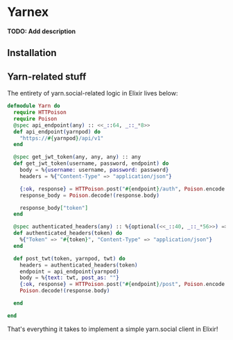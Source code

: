 # Yarnex

**TODO: Add description**

## Installation

<!-- If [available in Hex](https://hex.pm/docs/publish), the package can be installed
by adding `yarnex` to your list of dependencies in `mix.exs`:

```elixir
def deps do
  [
    {:yarnex, "~> 0.1.0"}
  ]
end
```

Documentation can be generated with [ExDoc](https://github.com/elixir-lang/ex_doc)
and published on [HexDocs](https://hexdocs.pm). Once published, the docs can
be found at <https://hexdocs.pm/yarnex>. -->


## Yarn-related stuff

The entirety of yarn.social-related logic in Elixir lives below:

```elixir 
defmodule Yarn do
  require HTTPoison
  require Poison
  @spec api_endpoint(any) :: <<_::64, _::_*8>>
  def api_endpoint(yarnpod) do
    "https://#{yarnpod}/api/v1"
  end

  @spec get_jwt_token(any, any, any) :: any
  def get_jwt_token(username, password, endpoint) do
    body = %{username: username, password: password}
    headers = %{"Content-Type" => "application/json"}

    {:ok, response} = HTTPoison.post("#{endpoint}/auth", Poison.encode!(body), headers)
    response_body = Poison.decode!(response.body)

    response_body["token"]
  end

  @spec authenticated_headers(any) :: %{optional(<<_::40, _::_*56>>) => binary}
  def authenticated_headers(token) do
    %{"Token" => "#{token}", "Content-Type" => "application/json"}
  end

  def post_twt(token, yarnpod, twt) do
    headers = authenticated_headers(token)
    endpoint = api_endpoint(yarnpod)
    body = %{text: twt, post_as: ""}
    {:ok, response} = HTTPoison.post("#{endpoint}/post", Poison.encode!(body), headers)
    Poison.decode!(response.body)

  end

end
```
That's everything it takes to implement a simple yarn.social client in Elixir! 

